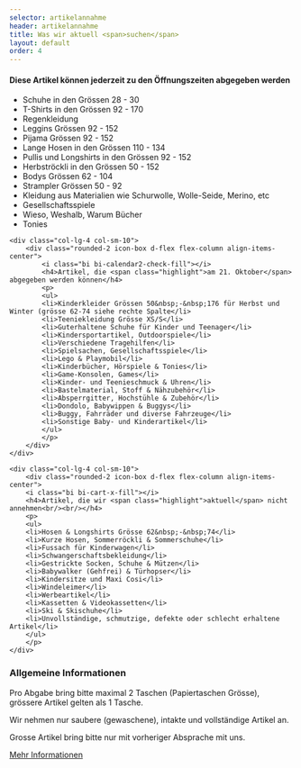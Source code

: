 ```yaml
---
selector: artikelannahme
header: artikelannahme
title: Was wir aktuell <span>suchen</span>
layout: default
order: 4
---
```


<div class="row gy-4 justify-content-center">  
    <div class="col-lg-4 col-sm-10">
        <div class="rounded-2 icon-box d-flex flex-column align-items-center">
            <i class="bi bi-bag-heart-fill"></i>
            <h4>Diese Artikel können <span class="highlight">jederzeit</span> zu den Öffnungszeiten abgegeben werden</h4>
            <p>
            <ul>
            <li>Schuhe in den Grössen 28&nbsp;-&nbsp;30</li>
            <li>T-Shirts in den Grössen 92&nbsp;-&nbsp;170</li>
            <li>Regenkleidung</li>
            <li>Leggins Grössen 92&nbsp;-&nbsp;152</li>
            <li>Pijama Grössen 92&nbsp;-&nbsp;152</li>
            <li>Lange Hosen in den Grössen 110&nbsp;-&nbsp;134</li>
            <li>Pullis und Longshirts in den Grössen 92&nbsp;-&nbsp;152</li>
            <li>Herbströckli in den Grössen 50&nbsp;-&nbsp;152</li>
            <li>Bodys Grössen 62&nbsp;-&nbsp;104</li>
            <li>Strampler Grössen 50&nbsp;-&nbsp;92</li>
            <li>Kleidung aus Materialien wie Schurwolle, Wolle-Seide, Merino, etc</li>
            <li>Gesellschaftsspiele</li>
            <li>Wieso, Weshalb, Warum Bücher</li>
            <li>Tonies</li>
            </ul>
            </p>
        </div>
    </div>

    <div class="col-lg-4 col-sm-10">
        <div class="rounded-2 icon-box d-flex flex-column align-items-center">
            <i class="bi bi-calendar2-check-fill"></i>
            <h4>Artikel, die <span class="highlight">am 21. Oktober</span> abgegeben werden können</h4>
            <p>
            <ul>
            <li>Kinderkleider Grössen 50&nbsp;-&nbsp;176 für Herbst und Winter (grösse 62-74 siehe rechte Spalte</li>
            <li>Teeniekleidung Grösse XS/S</li>
            <li>Guterhaltene Schuhe für Kinder und Teenager</li>
            <li>Kindersportartikel, Outdoorspiele</li>
            <li>Verschiedene Tragehilfen</li>
            <li>Spielsachen, Gesellschaftsspiele</li>
            <li>Lego & Playmobil</li>
            <li>Kinderbücher, Hörspiele & Tonies</li>
            <li>Game-Konsolen, Games</li>
            <li>Kinder- und Teenieschmuck & Uhren</li>
            <li>Bastelmaterial, Stoff & Nähzubehör</li>
            <li>Absperrgitter, Hochstühle & Zubehör</li>
            <li>Dondolo, Babywippen & Buggys</li>
            <li>Buggy, Fahrräder und diverse Fahrzeuge</li>
            <li>Sonstige Baby- und Kinderartikel</li>
            </ul>
            </p>
        </div>
    </div>

    <div class="col-lg-4 col-sm-10">
        <div class="rounded-2 icon-box d-flex flex-column align-items-center">
        <i class="bi bi-cart-x-fill"></i>
        <h4>Artikel, die wir <span class="highlight">aktuell</span> nicht annehmen<br/><br/></h4>
        <p>
        <ul>
        <li>Hosen & Longshirts Grösse 62&nbsp;-&nbsp;74</li>
        <li>Kurze Hosen, Sommerröckli & Sommerschuhe</li>
        <li>Fussach für Kinderwagen</li>
        <li>Schwangerschaftsbekleidung</li>
        <li>Gestrickte Socken, Schuhe & Mützen</li>
        <li>Babywalker (Gehfrei) & Türhopser</li>
        <li>Kindersitze und Maxi Cosi</li>
        <li>Windeleimer</li>
        <li>Werbeartikel</li>
        <li>Kassetten & Videokassetten</li>
        <li>Ski & Skischuhe</li>
        <li>Unvollständige, schmutzige, defekte oder schlecht erhaltene Artikel</li>
        </ul>
        </p>
    </div>
</div>

<div class="row gy-4 justify-content-center">  
  <div class="col-lg-8 col-md-10 col-sm-10 rounded-2 artikelannahme-box">
      <h3>Allgemeine Informationen</h3>
      <p>
      Pro Abgabe bring bitte maximal 2 Taschen (Papiertaschen Grösse), grössere Artikel gelten als 1 Tasche. 
      </p>
      <p>Wir nehmen nur saubere (gewaschene), intakte und vollständige Artikel an. 
      </p>
      <p>Grosse Artikel bring bitte nur mit vorheriger Absprache mit uns.
      </p>
      <div class="text-left">
      <a href="/assets/downloads/Annahmeinformationen_Oktober2023.pdf" class="more-btn">Mehr Informationen <i class="bx bx-chevron-right"></i></a>
      </div>
    </div>
</div>

